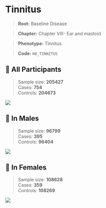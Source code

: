 # Tinnitus

> **Root:** Baseline Disease  

> **Chapter:** Chapter VIII- Ear and mastoid  

> **Phenotype:** Tinnitus  

> **Code:** `H8_TINNITUS`

## 🧪 All Participants  
> Sample size: **205427**  
> Cases: **754**  
> Controls: **204673**
<img src="/Disease/Figures/ALL/Incidence/H8_TINNITUS.png"/>
<CsvTable src="/public/Disease/Data/ALL/Incidence/COX_H8_TINNITUS.csv" label="🔍 View full results" />

## 👨 In Males  
> Sample size: **96799**  
> Cases: **395**  
> Controls: **96404**
<img src="/Disease/Figures/Male/Incidence/H8_TINNITUS.png"/>
<CsvTable src="/public/Disease/Data/Male/Incidence/COX_H8_TINNITUS.csv" label="🔍 View full results" />

## 👩 In Females  
> Sample size: **108628**  
> Cases: **359**  
> Controls: **108269**
<img src="/Disease/Figures/Female/Incidence/H8_TINNITUS.png"/>
<CsvTable src="/public/Disease/Data/Female/Incidence/COX_H8_TINNITUS.csv" label="🔍 View full results" />

